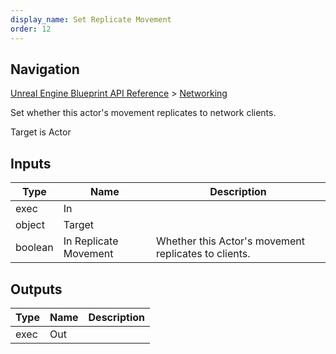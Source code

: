 ```yaml
---
display_name: Set Replicate Movement
order: 12
---
```

## Navigation

[Unreal Engine Blueprint API Reference](https://dev.epicgames.com/documentation/en-us/unreal-engine/BlueprintAPI) > [Networking](https://dev.epicgames.com/documentation/en-us/unreal-engine/BlueprintAPI/Networking)

Set whether this actor's movement replicates to network clients.

Target is Actor

## Inputs

| Type | Name | Description |
| --- | --- | --- |
| exec | In |  |
| object | Target |  |
| boolean | In Replicate Movement | Whether this Actor's movement replicates to clients. |

## Outputs

| Type | Name | Description |
| --- | --- | --- |
| exec | Out |  |
